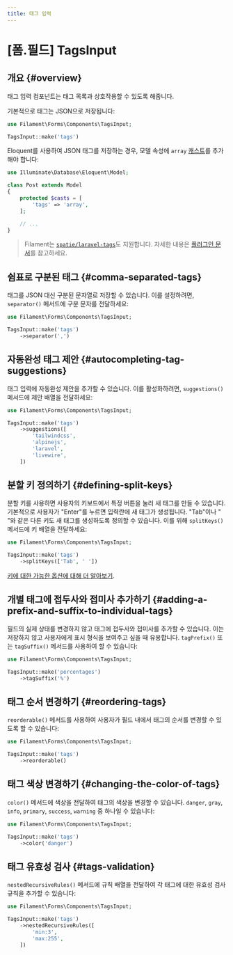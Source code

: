 ```yaml
---
title: 태그 입력
---
```

# [폼.필드] TagsInput

## 개요 {#overview}

태그 입력 컴포넌트는 태그 목록과 상호작용할 수 있도록 해줍니다.

기본적으로 태그는 JSON으로 저장됩니다:

```php
use Filament\Forms\Components\TagsInput;

TagsInput::make('tags')
```

<AutoScreenshot name="forms/fields/tags-input/simple" alt="태그 입력" version="3.x" />

Eloquent를 사용하여 JSON 태그를 저장하는 경우, 모델 속성에 `array` [캐스트](https://laravel.com/docs/eloquent-mutators#array-and-json-casting)를 추가해야 합니다:

```php
use Illuminate\Database\Eloquent\Model;

class Post extends Model
{
    protected $casts = [
        'tags' => 'array',
    ];

    // ...
}
```

> Filament는 [`spatie/laravel-tags`](https://github.com/spatie/laravel-tags)도 지원합니다. 자세한 내용은 [플러그인 문서](https://filamentphp.com/plugins/filament-spatie-tags)를 참고하세요.

## 쉼표로 구분된 태그 {#comma-separated-tags}

태그를 JSON 대신 구분된 문자열로 저장할 수 있습니다. 이를 설정하려면, `separator()` 메서드에 구분 문자를 전달하세요:

```php
use Filament\Forms\Components\TagsInput;

TagsInput::make('tags')
    ->separator(',')
```

## 자동완성 태그 제안 {#autocompleting-tag-suggestions}

태그 입력에 자동완성 제안을 추가할 수 있습니다. 이를 활성화하려면, `suggestions()` 메서드에 제안 배열을 전달하세요:

```php
use Filament\Forms\Components\TagsInput;

TagsInput::make('tags')
    ->suggestions([
        'tailwindcss',
        'alpinejs',
        'laravel',
        'livewire',
    ])
```

## 분할 키 정의하기 {#defining-split-keys}

분할 키를 사용하면 사용자의 키보드에서 특정 버튼을 눌러 새 태그를 만들 수 있습니다. 기본적으로 사용자가 "Enter"를 누르면 입력란에 새 태그가 생성됩니다. "Tab"이나 " "와 같은 다른 키도 새 태그를 생성하도록 정의할 수 있습니다. 이를 위해 `splitKeys()` 메서드에 키 배열을 전달하세요:

```php
use Filament\Forms\Components\TagsInput;

TagsInput::make('tags')
    ->splitKeys(['Tab', ' '])
```

[키에 대한 가능한 옵션에 대해 더 알아보기](https://developer.mozilla.org/en-US/docs/Web/API/KeyboardEvent/key).

## 개별 태그에 접두사와 접미사 추가하기 {#adding-a-prefix-and-suffix-to-individual-tags}

필드의 실제 상태를 변경하지 않고 태그에 접두사와 접미사를 추가할 수 있습니다. 이는 저장하지 않고 사용자에게 표시 형식을 보여주고 싶을 때 유용합니다. `tagPrefix()` 또는 `tagSuffix()` 메서드를 사용하여 할 수 있습니다:

```php
use Filament\Forms\Components\TagsInput;

TagsInput::make('percentages')
    ->tagSuffix('%')
```

## 태그 순서 변경하기 {#reordering-tags}

`reorderable()` 메서드를 사용하여 사용자가 필드 내에서 태그의 순서를 변경할 수 있도록 할 수 있습니다:

```php
use Filament\Forms\Components\TagsInput;

TagsInput::make('tags')
    ->reorderable()
```

## 태그 색상 변경하기 {#changing-the-color-of-tags}

`color()` 메서드에 색상을 전달하여 태그의 색상을 변경할 수 있습니다. `danger`, `gray`, `info`, `primary`, `success`, `warning` 중 하나일 수 있습니다:

```php
use Filament\Forms\Components\TagsInput;

TagsInput::make('tags')
    ->color('danger')
```

## 태그 유효성 검사 {#tags-validation}

`nestedRecursiveRules()` 메서드에 규칙 배열을 전달하여 각 태그에 대한 유효성 검사 규칙을 추가할 수 있습니다:

```php
use Filament\Forms\Components\TagsInput;

TagsInput::make('tags')
    ->nestedRecursiveRules([
        'min:3',
        'max:255',
    ])
```
